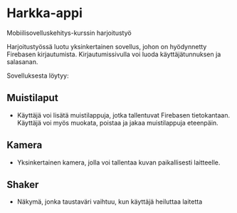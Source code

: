 # Harkka-appi

Mobiilisovelluskehitys-kurssin harjoitustyö

Harjoitustyössä luotu yksinkertainen sovellus, johon on hyödynnetty Firebasen kirjautumista.
Kirjautumissivulla voi luoda käyttäjätunnuksen ja salasanan.

Sovelluksesta löytyy:

## Muistilaput
  - Käyttäjä voi lisätä muistilappuja, jotka tallentuvat Firebasen tietokantaan. Käyttäjä voi myös muokata, poistaa ja jakaa muistilappuja eteenpäin.

## Kamera
  - Yksinkertainen kamera, jolla voi tallentaa kuvan paikallisesti laitteelle.
    
## Shaker
  - Näkymä, jonka taustaväri vaihtuu, kun käyttäjä heiluttaa laitetta
